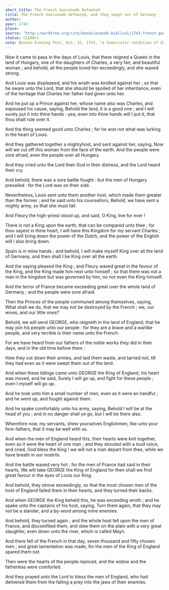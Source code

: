```yaml
---
short_title: The French Gasconade Defeated
title: The French Gasconade defeated, and they swept out of Germany
author: 
year: 1743
place: 
source: "http://wordtree.org/cite/books/pseudo-biblical/1743-french-gasconade.pdf"
status: CLEAN+1
note: Boston Evening Post, Oct. 31, 1743, "a humoristic rendition of European international politics" - Eran Shalev
---
```


Now it came to pass in the days of Louis, that there reigned a Queen in the land of Hungary, one of the daughters of Charles, a very fair, and beautiful woman ; and behold, all the people loved her exceedingly, and she waxed strong.

And Louis was displeased, and his wrath was kindled against her ; so that he sware unto the Lord, that she should be spoiled of her inheritance, even of the heritage that Charles her father had given unto her.

And he put up a Prince against her, whose name also was Charles, and espoused his cause, saying, Behold the land, it is a good one ; and I will surely put it into thine hands : yea, even into thine hands will I put it, that thou shalt rule over it.

And the thing seemed good unto Charles ; for he wist not what was lurking in the heart of Louis.

And they gathered together a mightyhost, and sent against her, saying, Now will we cut off this woman from the face of the earth. And the people were sore afraid, even the people over all Hungary.

And they cried unto the Lord their God in their distress, and the Lord heard their cry.

And behold, there was a sore battle fought : but the men of Hungary prevailed : for the Lord was on their side.

Nevertheless, Louis sent unto them another host, which made them greater than the former ; and he said unto his counsellors, Behold, we have sent a mighty army, so that she must fall.

And Fleury the high-priest stood up, and said, O King, live for ever !

There is not a King upon the earth, that can be compared unto thee ; for thou sayest in thine heart, I will have this Kingdom for my servant Charles ; and I will bring down the power of the Dutch, and the power of the English will I also bring down.

Spain is in mine hands ; and behold, I will make myself King over all the land of Germany, and then shall I be King over all the earth.

And the saying pleased the King ; and Fleury waxed great in the favour of the King, and the King made him next unto himself ; so that there was not a man in the kingdom but was governed by him, no not even the King himself.

And the terror of France became exceeding great over the whole land of Germany ; and the people were sore afraid.

Then the Princes of the people communed among themselves, saying, What shall we do, that we may not be destroyed by the French ; we, our wives, and our little ones?

Behold, we will send GEORGE, who reigneth in the land of England, that he may join his people unto our people : for they are a brave and a warlike people, and very terrible is their name unto the French.

For we have heard from our fathers of the noble works they did in their days, and in the old time before them :

How they cut down their armies, and laid them waste, and tarried not, till they had even as it were swept them out of the land.

And when these tidings came unto GEORGE the King of England, his heart was moved, and he said, Surely I will go up, and fight for these people ; even I myself will go up.

And he took unto him a small number of men, even as it were an handful ; and he went up, and fought against them.

And he spake comfortably unto his army, saying, Behold I will be at the head of you ; and in no danger shall ye go, but I will be there also.

Wherefore now, my servants, shew yourselves Englishmen, like unto your fore-fathers, that it may be well with us.

And when the men of England heard this, their hearts were knit together, even as it were the heart of one man ; and they shouted with a loud voice, and cried, God bless the King ! we will not a man depart from thee, while we have breath in our nostrils.

And the battle waxed very hot ; for the men of France had said in their hearts, We will take GEORGE the King of England for then shall we find great favour in the eyes of Louis our King.

And behold, they strove exceedingly, so that the most chosen men of the host of England failed them in their hearts, and they turned their backs.

And when GEORGE the King beheld this, he was exceeding wroth ; and he spake unto the captains of his host, saying, Turn them again, that they may not be a slander, and a by-word among mine enemies.

And behold, they turned again ; and the whole host fell upon the men of France, and discomfited them, and slew them on the plain with a very great slaughter, even down unto the river, which is called Mayn.

And there fell of the French in that day, seven thousand and fifty chosen men ; and great lamentation was made, for the men of the King of England spared them not.

Then were the hearts of the people rejoiced, and the widow and the fatherless were comforted.

And they prayed unto the Lord to bless the men of England, who had delivered them from the falling a prey into the jaws of their enemies.
